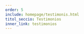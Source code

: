 ```yaml
---
order: 5
include: homepage/testimonis.html
titol_seccio: Testimonios
inner_link: testimonios
---
```

